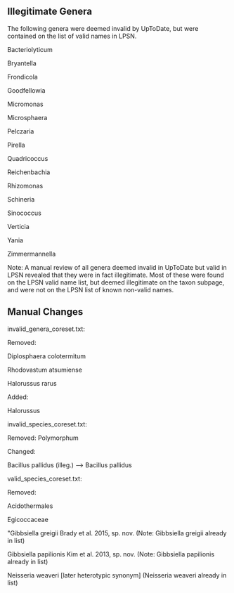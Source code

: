 ## Illegitimate Genera

The following genera were deemed invalid by UpToDate, but were contained on the list of valid names in LPSN.

Bacteriolyticum

Bryantella

Frondicola

Goodfellowia

Micromonas

Microsphaera

Pelczaria

Pirella

Quadricoccus

Reichenbachia

Rhizomonas

Schineria

Sinococcus

Verticia

Yania

Zimmermannella

Note: A manual review of all genera deemed invalid in UpToDate but valid in LPSN revealed that they were in fact illegitimate. Most of these were found on the LPSN valid name list, but deemed illegitimate on the taxon subpage, and were not on the LPSN list of known non-valid names.


## Manual Changes

invalid_genera_coreset.txt:

Removed:

Diplosphaera colotermitum

Rhodovastum atsumiense

Halorussus rarus

Added:

Halorussus

invalid_species_coreset.txt:

Removed: Polymorphum

Changed: 

Bacillus pallidus (illeg.) --> Bacillus pallidus

valid_species_coreset.txt:

Removed:

Acidothermales

Egicoccaceae

"Gibbsiella greigii Brady et al. 2015, sp. nov. (Note: Gibbsiella greigii already in list)

Gibbsiella papilionis Kim et al. 2013, sp. nov. (Note: Gibbsiella papilionis already in list)

Neisseria weaveri \[later heterotypic synonym\] (Neisseria weaveri already in list)
